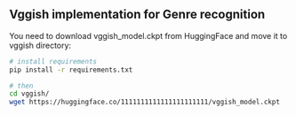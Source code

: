 ## Vggish implementation for Genre recognition

You need to download vggish_model.ckpt from HuggingFace and move it to vggish directory:

```bash
# install requirements
pip install -r requirements.txt

# then
cd vggish/
wget https://huggingface.co/1111111111111111111111/vggish_model.ckpt
```
